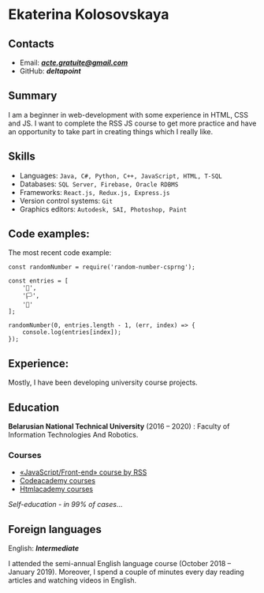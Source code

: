 # Ekaterina Kolosovskaya
## Contacts
* Email: ***acte.gratuite@gmail.com***
* GitHub: ***deltapoint***
## Summary
I am a beginner in web-development with some experience in HTML, CSS and JS. I want to complete the RSS JS course to get more practice and have an opportunity to take part in creating things which I really like.
## Skills
* Languages: ```Java, С#, Python, C++, JavaScript, HTML, T-SQL```
* Databases: ```SQL Server, Firebase, Oracle RDBMS```
* Frameworks: ```React.js, Redux.js, Express.js```
* Version control systems: ```Git```
* Graphics editors: ```Autodesk, SAI, Photoshop, Paint```
## Code examples:
The most recent code example:
```
const randomNumber = require('random-number-csprng');

const entries = [
	'🏴',
	'🏳️',
	'🏁'
];

randomNumber(0, entries.length - 1, (err, index) => {
	console.log(entries[index]);
});
```
## Experience:
Mostly, I have been developing university course projects.
## Education
**Belarusian National Technical University** (2016 – 2020) : Faculty of Information Technologies And Robotics.
### Courses
* [«JavaScript/Front-end» course by RSS](https://rs.school/js)
* [Codeacademy courses](https://www.codecademy.com/users/deltapoint/achievements)
* [Htmlacademy courses](https://htmlacademy.ru/profile/id1362863/achievements)

 _Self-education - in 99% of cases_...

## Foreign languages
English: ***Intermediate***

I attended the semi-annual English language course (October 2018 – January 2019). Moreover, I spend a couple of minutes every day reading articles and watching videos in English.
